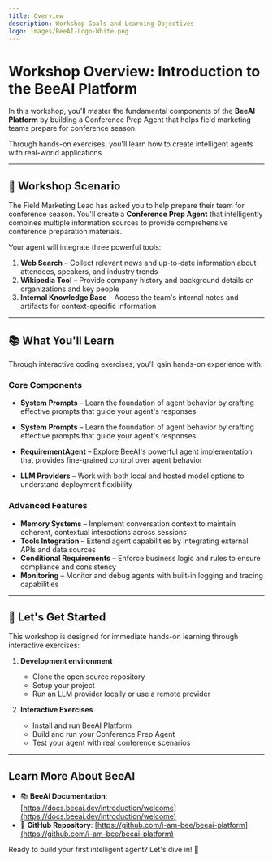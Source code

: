 ```yaml
---
title: Overview
description: Workshop Goals and Learning Objectives
logo: images/BeeAI-Logo-White.png
---
```


# Workshop Overview: Introduction to the BeeAI Platform

In this workshop, you'll master the fundamental components of the **BeeAI Platform** by building a Conference Prep Agent that helps field marketing teams prepare for conference season.

Through hands-on exercises, you'll learn how to create intelligent agents with real-world applications.

<hr>

## 🎯 Workshop Scenario

The Field Marketing Lead has asked you to help prepare their team for conference season. You'll create a **Conference Prep Agent** that intelligently combines multiple information sources to provide comprehensive conference preparation materials.

Your agent will integrate three powerful tools:

1. **Web Search** – Collect relevant news and up-to-date information about attendees, speakers, and industry trends
2. **Wikipedia Tool** – Provide company history and background details on organizations and key people
3. **Internal Knowledge Base** – Access the team's internal notes and artifacts for context-specific information

<hr>

## 📚 What You'll Learn

Through interactive coding exercises, you'll gain hands-on experience with:

### Core Components

- **System Prompts** – Learn the foundation of agent behavior by crafting effective prompts that guide your agent's responses

- **System Prompts** – Learn the foundation of agent behavior by crafting effective prompts that guide your agent's responses
- **RequirementAgent** – Explore BeeAI's powerful agent implementation that provides fine-grained control over agent behavior
- **LLM Providers** – Work with both local and hosted model options to understand deployment flexibility

### Advanced Features

- **Memory Systems** – Implement conversation context to maintain coherent, contextual interactions across sessions
- **Tools Integration** – Extend agent capabilities by integrating external APIs and data sources
- **Conditional Requirements** – Enforce business logic and rules to ensure compliance and consistency
- **Monitoring** – Monitor and debug agents with built-in logging and tracing capabilities

<hr>

## 🚀 Let's Get Started

This workshop is designed for immediate hands-on learning through interactive exercises:

1. **Development environment**
    - Clone the open source repository
    - Setup your project
    - Run an LLM provider locally or use a remote provider

2. **Interactive Exercises**
    - Install and run BeeAI Platform
    - Build and run your Conference Prep Agent
    - Test your agent with real conference scenarios

<hr>

## Learn More About BeeAI

- 📚 **BeeAI Documentation**: [https://docs.beeai.dev/introduction/welcome](https://docs.beeai.dev/introduction/welcome)
- 🧠 **GitHub Repository**: [https://github.com/i-am-bee/beeai-platform](https://github.com/i-am-bee/beeai-platform)

Ready to build your first intelligent agent? Let's dive in! 🐝